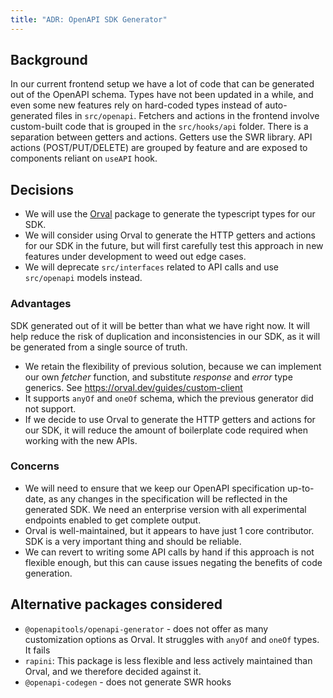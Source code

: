 ```yaml
---
title: "ADR: OpenAPI SDK Generator"
---
```


## Background

In our current frontend setup we have a lot of code that can be generated out of the OpenAPI schema. Types have not been updated in a while, and even some new features rely on hard-coded types instead of auto-generated files in `src/openapi`. Fetchers and actions in the frontend involve custom-built code that is grouped in the `src/hooks/api` folder. There is a separation between getters and actions. Getters use the SWR library. API actions (POST/PUT/DELETE) are grouped by feature and are exposed to components reliant on `useAPI` hook.

## Decisions

- We will use the [Orval](https://orval.dev/) package to generate the typescript types for our SDK.
- We will consider using Orval to generate the HTTP getters and actions for our SDK in the future, but will first carefully test this approach in new features under development to weed out edge cases.
- We will deprecate `src/interfaces` related to API calls and use `src/openapi` models instead.

### Advantages

SDK generated out of it will be better than what we have right now. It will help reduce the risk of duplication and inconsistencies in our SDK, as it will be generated from a single source of truth.

- We retain the flexibility of previous solution, because we can implement our own _fetcher_ function, and substitute _response_ and _error_ type generics. See https://orval.dev/guides/custom-client
- It supports `anyOf` and `oneOf` schema, which the previous generator did not support.
- If we decide to use Orval to generate the HTTP getters and actions for our SDK, it will reduce the amount of boilerplate code required when working with the new APIs.

### Concerns

- We will need to ensure that we keep our OpenAPI specification up-to-date, as any changes in the specification will be reflected in the generated SDK. We need an enterprise version with all experimental endpoints enabled to get complete output.
- Orval is well-maintained, but it appears to have just 1 core contributor. SDK is a very important thing and should be reliable.
- We can revert to writing some API calls by hand if this approach is not flexible enough, but this can cause issues negating the benefits of code generation.

## Alternative packages considered

- `@openapitools/openapi-generator` - does not offer as many customization options as Orval. It struggles with `anyOf` and `oneOf` types. It fails 
- `rapini`: This package is less flexible and less actively maintained than Orval, and we therefore decided against it.
- `@openapi-codegen` - does not generate SWR hooks
